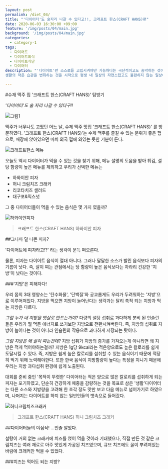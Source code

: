 ```yaml
---
layout: post
permalink: /diet_04/
title: "'다이어터'도 술자리 나갈 수 있다고!!, 크래프트 한스(CRAFT HANS)편"
date: 2020-06-03 16:30:00 +09:00
feature: '/img/posts/04/main.jpg'
background: '/img/posts/04/main.jpg'
categories:
  - category-1
tags:
  - 다이어트
  - 다이어트외식
  - 다이어트식단
  - 다이어터
description: "'다이어트'란 스스로를 고립시켜야만 가능하다는 극단적이고도 숨막히는 것이 아닌,
생활의 작은 습관을 변화하는 것을 시작으로 평생 내 일상의 자연스럽고도 불편하지 않는 일상이 되기를 희망한다."

---
```




#수재 맥주 집 '크래프트 한스(CRAFT HANS)' 탐방기

*'다이어터'도 술 자리 나갈 수 있다구!!*



![그림1](C:\Users\baegy\blog\img\posts\04\main.jpg)

맥주가 너무나도 고팠던 어느 날, 수제 맥주 맛집 '크래프트 한스(CRAFT HANS)' 를 방문하였다.
'크래프트 한스(CRAFT HANS)'는 수제 맥주를 즐길 수 있는 분위기 좋은 펍으로,
 매장에 앉아있으면 마치 외국 펍에 와있는 듯한 기분이 든다.  



![크래프트한스 메뉴](C:\Users\baegy\blog\img\posts\04\03.jpg)

오늘도 역시 다이어터가 먹을 수 있는 것을 찾기 위해,
메뉴 설명의 도움을 받아 튀김, 설탕 함량이 높은 메뉴를 제외하고 우리가 선택한 메뉴는

* 하와이안 피자
* 허니 크림치즈 크래커
* 리코타치즈 샐러드
* 대구포&믹스넛

그 중 다이어터들이 먹을 수 있는 음식은 몇 가지 였을까?



![하와이안피자](C:\Users\baegy\blog\img\posts\04\05.jpg)

> 크래프트 한스(CRAFT HANS) 하와이안 피자

##그나마 덜 나쁜 피자?

'다이어트에 피자라고!?' 라는 생각이 문득 떠오른다.

물론, 피자는 다이어트 음식이 절대 아니다. 
그러나 달달한 소스가 발린 음식보다 피자의 기름이 낫다.
즉, 살이 찌는 관점에서는 당 함량이 높은 음식보다는 차라리 건강한 '지방'이 낫다는 것이다.



###'지방'은 피해자다!

우리 몸의 3대 영양소는 '탄수화물', '단백질'와 공교롭게도 우리가 두려워하는 '지방'으로 이루어져있다.
지방을 먹으면 지방이 늘어난다는 생각과는 달리 축적 되는 지방과 먹는 지방은 다르다.

*그럼 누가 내 지방을 뱃살로 만드는거야?*
다량의 설탕 섭취로 과다하게 분비 된 인슐린들은 우리가 뭘 먹든 에너지로 쓰기보단 지방으로 전환시켜버린다.
즉, 지방의 섭취로 지방이 늘어나는 것이 아니라 인슐린의 작용으로 과다하게 저장되는 탓이다.

*그럼 지방은 왜 살이 찌는건데?*
지방 섭취가 지방의 증가를 가져오는게 아니라면 왜 지방은 적게 먹어야하는걸까?
지방은 1g당 9kcal라는 적은양으로도 높은 칼로리를 쉽게 도달시킬 수 있다.
즉, 지방은 쉽게 높은 칼로리를 섭취할 수 있는 음식이기 때문에 적당히 먹기 위해 노력해야한다.
또한 한국 음식이 지방함량이 높다는 특징을 지니기 때문에 우리는 지방 과다섭취 환경에 쉽게 노출된다.



대회를 준비 중인 '목적이 뚜렷한' 다이어터는 적은 양으로 많은 칼로리를 섭취하게 되는 피자는 포기하였고,
단순히 건강하게 체중을 감량하는 것을 목표로 삼은 '생활'다이어터는 다른 소스와 지방량을 고려해 한 조각 정도 맛만 보고 다음 메뉴로 넘어가기로 하였으며, 나머지는 다이어트를 하지 않는 일반인들의 뱃속으로 들어갔다.





![허니크림치즈크래커](C:\Users\baegy\blog\img\posts\04\06.jpg)

> 크래프트 한스(CRAFT HANS) 허니 크림치즈 크래커

##다이어터들의 야심작! ...인줄 알았다.

설탕이 거의 없는 크래커에 치즈를 얹어 먹을 것이라 기대했으나,
직접 만든 것 같은 크림치즈는 여러 재료로 아주 맛있게 가공된 치즈였으며,
큐브 치즈에도 꿀이 뿌려져있는 바람에 크래커만 먹을 수 있었다.

###치즈는 먹어도 되는 지방?




